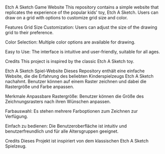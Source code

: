 Etch A Sketch Game Website
This repository contains a simple website that replicates the experience of the popular kids' toy, Etch A Sketch. Users can draw on a grid with options to customize grid size and color.

Features
Grid Size Customization: Users can adjust the size of the drawing grid to their preference.

Color Selection: Multiple color options are available for drawing.

Easy to Use: The interface is intuitive and user-friendly, suitable for all ages.


Credits
This project is inspired by the classic Etch A Sketch toy.

Etch A Sketch Spiel-Website
Dieses Repository enthält eine einfache Website, die die Erfahrung des beliebten Kinderspielzeugs Etch A Sketch nachahmt. Benutzer können auf einem Raster zeichnen und dabei die Rastergröße und Farbe anpassen.

Merkmale
Anpassbare Rastergröße: Benutzer können die Größe des Zeichnungsrasters nach ihren Wünschen anpassen.

Farbauswahl: Es stehen mehrere Farboptionen zum Zeichnen zur Verfügung.

Einfach zu bedienen: Die Benutzeroberfläche ist intuitiv und benutzerfreundlich und für alle Altersgruppen geeignet.

Credits
Dieses Projekt ist inspiriert von dem klassischen Etch A Sketch Spielzeug.
